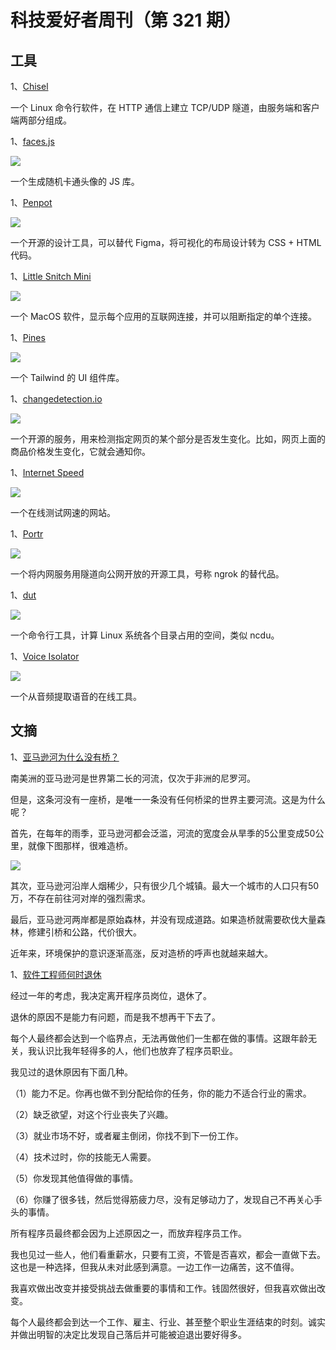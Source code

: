 # 科技爱好者周刊（第 321 期）

## 工具

1、[Chisel](https://github.com/jpillora/chisel)

一个 Linux 命令行软件，在 HTTP 通信上建立 TCP/UDP 隧道，由服务端和客户端两部分组成。

1、[faces.js](https://github.com/zengm-games/facesjs)

![](https://cdn.beekka.com/blogimg/asset/202404/bg2024040701.webp)

一个生成随机卡通头像的 JS 库。

1、[Penpot](https://penpot.app/)

![](https://cdn.beekka.com/blogimg/asset/202404/bg2024041001.webp)

一个开源的设计工具，可以替代 Figma，将可视化的布局设计转为 CSS + HTML 代码。

1、[Little Snitch Mini](https://obdev.at/products/littlesnitch-mini/index.html)

![](https://cdn.beekka.com/blogimg/asset/202307/bg2023071301.webp)

一个 MacOS 软件，显示每个应用的互联网连接，并可以阻断指定的单个连接。

1、[Pines](https://github.com/thedevdojo/pines)

![](https://cdn.beekka.com/blogimg/asset/202307/bg2023071307.webp)

一个 Tailwind 的 UI 组件库。

1、[changedetection.io](https://github.com/dgtlmoon/changedetection.io)

![](https://cdn.beekka.com/blogimg/asset/202309/bg2023090104.webp)

一个开源的服务，用来检测指定网页的某个部分是否发生变化。比如，网页上面的商品价格发生变化，它就会通知你。

1、[Internet Speed](https://www.internetspeed.my/)

![](https://cdn.beekka.com/blogimg/asset/202311/bg2023110301.webp)

一个在线测试网速的网站。

1、[Portr](https://github.com/amalshaji/portr)

![](https://cdn.beekka.com/blogimg/asset/202404/bg2024042201.webp)

一个将内网服务用隧道向公网开放的开源工具，号称 ngrok 的替代品。

1、[dut](https://codeberg.org/201984/dut)

![](https://cdn.beekka.com/blogimg/asset/202407/bg2024071106.webp)

一个命令行工具，计算 Linux 系统各个目录占用的空间，类似 ncdu。

1、[Voice Isolator](https://elevenlabs.io/voice-isolator)

![](https://cdn.beekka.com/blogimg/asset/202407/bg2024071108.webp)

一个从音频提取语音的在线工具。

## 文摘

1、[亚马逊河为什么没有桥？](https://www.cntraveler.com/story/why-the-amazon-river-cant-be-crossed-by-bridge)

南美洲的亚马逊河是世界第二长的河流，仅次于非洲的尼罗河。

但是，这条河没有一座桥，是唯一一条没有任何桥梁的世界主要河流。这是为什么呢？

首先，在每年的雨季，亚马逊河都会泛滥，河流的宽度会从旱季的5公里变成50公里，就像下图那样，很难造桥。

![](https://cdn.beekka.com/blogimg/asset/202309/bg2023092901.webp)

其次，亚马逊河沿岸人烟稀少，只有很少几个城镇。最大一个城市的人口只有50万，不存在前往河对岸的强烈需求。

最后，亚马逊河两岸都是原始森林，并没有现成道路。如果造桥就需要砍伐大量森林，修建引桥和公路，代价很大。

近年来，环境保护的意识逐渐高涨，反对造桥的呼声也就越来越大。

1、[软件工程师何时退休](https://thecodist.com/how-to-know-when-its-time-to-go/)

经过一年的考虑，我决定离开程序员岗位，退休了。

退休的原因不是能力有问题，而是我不想再干下去了。

每个人最终都会达到一个临界点，无法再做他们一生都在做的事情。这跟年龄无关，我认识比我年轻得多的人，他们也放弃了程序员职业。

我见过的退休原因有下面几种。

（1）能力不足。你再也做不到分配给你的任务，你的能力不适合行业的需求。

（2）缺乏欲望，对这个行业丧失了兴趣。

（3）就业市场不好，或者雇主倒闭，你找不到下一份工作。

（4）技术过时，你的技能无人需要。

（5）你发现其他值得做的事情。

（6）你赚了很多钱，然后觉得筋疲力尽，没有足够动力了，发现自己不再关心手头的事情。

所有程序员最终都会因为上述原因之一，而放弃程序员工作。

我也见过一些人，他们看重薪水，只要有工资，不管是否喜欢，都会一直做下去。这也是一种选择，但我从未对此感到满意。一边工作一边痛苦，这不值得。

我喜欢做出改变并接受挑战去做重要的事情和工作。钱固然很好，但我喜欢做出改变。

每个人最终都会到达一个工作、雇主、行业、甚至整个职业生涯结束的时刻。诚实并做出明智的决定比发现自己落后并可能被迫退出要好得多。
